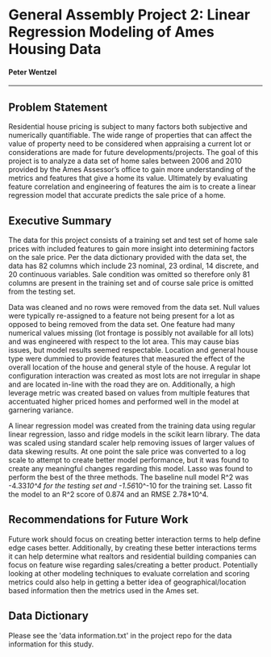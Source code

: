 # General Assembly Project 2: Linear Regression Modeling of Ames Housing Data

#### Peter Wentzel
---


## Problem Statement

Residential house pricing is subject to many factors both subjective and numerically quantifiable.  The wide range of properties that can affect the value of property need to be considered when appraising a current lot or considerations are made for future developments/projects.  The goal of this project is to analyze a data set of home sales between 2006 and 2010 provided by the Ames Assessor’s office to gain more understanding of the metrics and features that give a home its value.  Ultimately by evaluating feature correlation and engineering of features the aim is to create a linear regression model that accurate predicts the sale price of a home. 

## Executive Summary

The data for this project consists of a training set and test set of home sale prices with included features to gain more insight into determining factors on the sale price.  Per the data dictionary provided with the data set, the data has 82 columns which include 23 nominal, 23 ordinal, 14 discrete, and 20 continuous variables.  Sale condition was omitted so therefore only 81 columns are present in the training set and of course sale price is omitted from the testing set.  

Data was cleaned and no rows were removed from the data set.  Null values were typically re-assigned to a feature not being present for a lot as opposed to being removed from the data set.  One feature had many numerical values missing (lot frontage is possibly not available for all lots) and was engineered with respect to the lot area.  This may cause bias issues, but model results seemed respectable.  Location and general house type were dummied to provide features that measured the effect of the overall location of the house and general style of the house.  A regular lot configuration interaction was created as most lots are not irregular in shape and are located in-line with the road they are on.  Additionally, a high leverage metric was created based on values from multiple features that accentuated higher priced homes and performed well in the model at garnering variance. 

A linear regression model was created from the training data using regular linear regression, lasso and ridge models in the scikit learn library.  The data was scaled using standard scaler help removing issues of larger values of data skewing results.  At one point the sale price was converted to a log scale to attempt to create better model performance, but it was found to create any meaningful changes regarding this model.  Lasso was found to perform the best of the three methods.  The baseline null model R^2 was -4.33*10^4 for the testing set and -1.56*10^-10 for the training set.  Lasso fit the model to an R^2 score of 0.874 and an RMSE 2.78*10^4.  


## Recommendations for Future Work 

Future work should focus on creating better interaction terms to help define edge cases better.  Additionally, by creating these better interactions terms it can help determine what realtors and residential building companies can focus on feature wise regarding sales/creating a better product.  Potentially looking at other modeling techniques to evaluate correlation and scoring metrics could also help in getting a better idea of geographical/location based information then the metrics used in the Ames set.

## Data Dictionary

Please see the 'data information.txt' in the project repo for the data information for this study.

